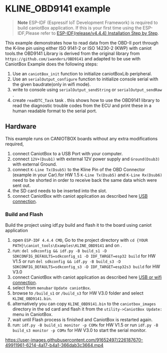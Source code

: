 # KLINE_OBD9141 example

> **Note**
> ESP-IDF (Espressif IoT Development Framework) is required to build caniotBox application. If this is your first time using the ESP-IDF,Please refer to [ESP-IDF(release/v4.4.4) Installation Step by Step](https://docs.espressif.com/projects/esp-idf/en/v4.4.4/esp32/get-started/index.html#installation-step-by-step).

This example demonstrates how  to read data from the OBD-II port through the K-line pin using either ISO 9141-2 or ISO 14230-2 (KWP) with caniot tools.the OBD9141 Library is derived from the original library from `https://github.com/iwanders/OBD9141` and adapted to be use with CaniotBox
Example does the following steps:

1. Use an  `caniotBox_init` function to initialize caniotBoxLib peripheral.
2. Use an  `serialOutput_configure` function to initialize console serial with the given baudrate(only in wifi mode).
3. write to console using `serialOutput_sendString` or `serialOutput_sendRaw` .
4. create `readDTC_Task`  task . this shows how to use the OBD9141 library to read the diagnostic trouble codes
   from the ECU and print these in a human readable format to the serial port.

## Hardware

This example runs on CANIOTBOX boards without any extra modifications required,

1. connect  CaniotBox to a  USB Port with your computer.
2. connect  `12V+(Dsub1)` with external 12V power supply and `Ground(Dsub3)` with external Ground.
3. connect  `K-Line Tx(Dsub5)` to the Kline Pin of the  OBD Connector (example in your Car).for HW 1.5 `K-Line Tx(Dsub5)` and `K-Line Rx(Dsub6)` need to be shorted in order to receive back the same data which were sent out.
4. the SD card needs to be inserted into the slot.
5. connect CaniotBox with caniot application as described here [USB connection](https://caniot-docu.readthedocs.io/en/latest/getting-started-caniot.html#usb-connection).


### Build and Flash

Build the project using idf.py build and flash it to the board using caniot application
1. open  `ESP-IDF 4.4.4 CMD`, Go to the project directory with `cd {YOUR PATH}\caniot_tools\Examples\KLINE_OBD9141` and   on .
2. run: `del sdkconfig && idf.py -B build_s1 -D SDKCONFIG_DEFAULTS=sdkconfig_s1 -D IDF_TARGET=esp32 build` for HW V1.5 or  run `del sdkconfig && idf.py -B build_s3 -D SDKCONFIG_DEFAULTS=sdkconfig_s3 -D IDF_TARGET=esp32s3 build` for HW V3.0 
3. connect CaniotBox with caniot application as described here [USB or wifi connection](https://caniot-docu.readthedocs.io/en/latest/getting-started-caniot.html#usb-connection).
4. select  from `menubar` `Update caniotBox`.
5. browse to  `/build_s1` or `/build_s3` for HW V3.0 folder and select `KLINE_OBD9141.bin`.
6. alternatively you can copy  `KLINE_OBD9141.bin` to the `caniotbox_images`  directory in the sd card and flash it from the `utility->CaniotBox Update:`  menu in CaniotBox.
7. wait until Flash process is finished and CaniotBox is restarted again.
8. run: `idf.py -B build_s1 monitor -p COMx` for HW V1.5 or  run `idf.py -B build_s3 monitor -p COMx` for HW V3.0 to start the serial monitor.



https://user-images.githubusercontent.com/91652497/226187670-49911961-6214-4a17-b4a1-366dab3c3664.mp4

